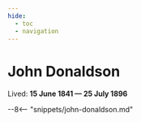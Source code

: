 ```yaml
---
hide:
  - toc
  - navigation
---
```


# John Donaldson

Lived: **15 June 1841 — 25 July 1896**

--8<-- "snippets/john-donaldson.md"

 
